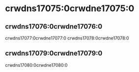 # crwdns17075:0crwdne17075:0

## crwdns17076:0crwdne17076:0

crwdns17077:0crwdne17077:0 crwdns17078:0crwdne17078:0

## crwdns17079:0crwdne17079:0

crwdns17080:0crwdne17080:0